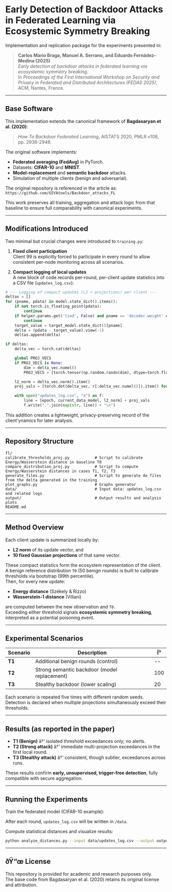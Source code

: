 # Early Detection of Backdoor Attacks in Federated Learning via Ecosystemic Symmetry Breaking

Implementation and replication package for the experiments presented in:

> **Carlos Mario Braga, Manuel A. Serrano, and Eduardo Fernádez-Medina (2025)**  
> *Early detection of backdoor attacks in federated learning via ecosystemic symmetry breaking.*  
> In *Proceedings of the First International Workshop on Security and Privacy in Federated and Distributed Architectures (FEDAS 2025)*, ACM, Nantes, France.  

---

## Base Software

This implementation extends the canonical framework of **Bagdasaryan et al. (2020)**:  
> *How To Backdoor Federated Learning*, AISTATS 2020, PMLR v108, pp. 2938-2948.  

The original software implements:
- **Federated averaging (FedAvg)** in PyTorch.  
- Datasets: **CIFAR-10** and **MNIST**.  
- **Model-replacement** and **semantic backdoor** attacks.  
- Simulation of multiple clients (benign and adversarial).  

The original repository is referenced in the article as:  
`https://github.com/GSYAtools/Backdoor_attacks_FL`

This work preserves all training, aggregation and attack logic from that baseline to ensure full comparability with canonical experiments.

---

## Modifications Introduced

Two minimal but crucial changes were introduced to `training.py`:

1. **Fixed client participation**  
   Client 99 is explicitly forced to participate in every round to allow consistent per-node monitoring across all scenarios.

2. **Compact logging of local updates**  
   A new block of code records per-round, per-client update statistics into a CSV file (`updates_log.csv`):

```python
# --- Logging of compact updates (L2 + projections) per client ---
deltas = []
for (pname, pdata) in model.state_dict().items():
    if not torch.is_floating_point(pdata):
        continue
    if helper.params.get('tied', False) and pname == 'decoder.weight' or '__' in pname:
        continue
    target_value = target_model.state_dict()[pname]
    delta = (pdata - target_value).view(-1)
    deltas.append(delta)

if deltas:
    delta_vec = torch.cat(deltas)

    global PROJ_VECS
    if PROJ_VECS is None:
        dim = delta_vec.numel()
        PROJ_VECS = [torch.tensor(np.random.randn(dim), dtype=torch.float32) for _ in range(NUM_PROJ)]

    l2_norm = delta_vec.norm().item()
    proj_vals = [torch.dot(delta_vec, r[:delta_vec.numel()]).item() for r in PROJ_VECS]

    with open("updates_log.csv", "a") as f:
        line = [epoch, current_data_model, l2_norm] + proj_vals
        f.write(",".join(map(str, line)) + "\n")
```

This addition creates a lightweight, privacy-preserving record of the client'ynamics for later analysis.

---

## Repository Structure

```
fl/
calibrate_thresholds_proj.py           # Script to calibrate Energy/Wasserstein distance in baseline T0
compare_distribution_proj.py           # Script to compute Energy/Wasserstein distances in cases T1, T2, T3
generate_files.py                      # Script to generate de files from the delta generated in the training   
plot_graphs.py                         # Graphs generator
data/                                  # Input data: updates_log.csv and related logs
output/                                # Output results and analysis plots
README.md
```

---

## Method Overview

Each client update is summarized locally by:
- **L2 norm** of its update vector, and  
- **10 fixed Gaussian projections** of that same vector.  

These compact statistics form the ecosystem representation of the client.  
A benign reference distribution `T0` (50 benign rounds) is built to calibrate thresholds via bootstrap (99th percentile).  
Then, for every new update:

- **Energy distance** (Székely & Rizzo)  
- **Wasserstein-1 distance** (Villani)

are computed between the new observation and `T0`.  
Exceeding either threshold signals **ecosystemic symmetry breaking**, interpreted as a potential poisoning event.

---

## Experimental Scenarios

| Scenario | Description | Î³ |
|-----------|--------------|--|
| **T1** | Additional benign rounds (control) | -- |
| **T2** | Strong semantic backdoor (model replacement) | 100 |
| **T3** | Stealthy backdoor (lower scaling) | 20 |

Each scenario is repeated five times with different random seeds.  
Detection is declared when multiple projections simultaneously exceed their thresholds.

---

## Results (as reported in the paper)

- **T1 (Benign)** â†’ isolated threshold exceedances only; no alerts.  
- **T2 (Strong attack)** â†’ immediate multi-projection exceedances in the first local round.  
- **T3 (Stealthy attack)** â†’ consistent, though subtler, exceedances across runs.  

These results confirm **early, unsupervised, trigger-free detection**, fully compatible with secure aggregation.

---

## Running the Experiments

Train the federated model (CIFAR-10 example):

After each round, `updates_log.csv` will be written in `/data`.

Compute statistical distances and visualize results:

```bash
python analyze_distances.py --input data/updates_log.csv --output output/
```

---

## ðŸ“œ License

This repository is provided for academic and research purposes only.  
The base code from Bagdasaryan et al. (2020) retains its original license and attribution.
